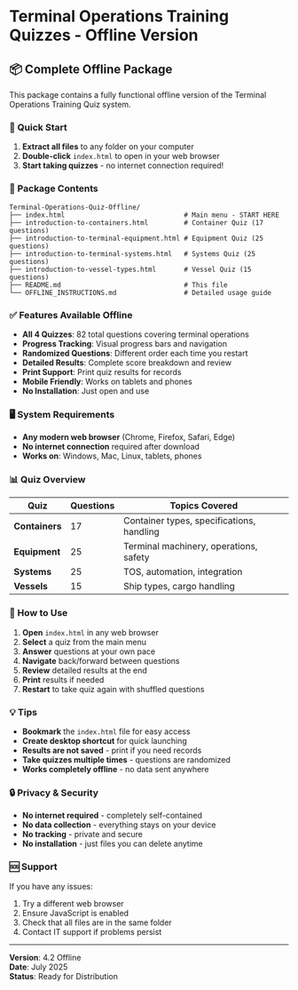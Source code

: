 # Terminal Operations Training Quizzes - Offline Version

## 📦 Complete Offline Package

This package contains a fully functional offline version of the Terminal Operations Training Quiz system.

### 🚀 Quick Start
1. **Extract all files** to any folder on your computer
2. **Double-click** `index.html` to open in your web browser
3. **Start taking quizzes** - no internet connection required!

### 📁 Package Contents
```
Terminal-Operations-Quiz-Offline/
├── index.html                              # Main menu - START HERE
├── introduction-to-containers.html         # Container Quiz (17 questions)
├── introduction-to-terminal-equipment.html # Equipment Quiz (25 questions)
├── introduction-to-terminal-systems.html   # Systems Quiz (25 questions)
├── introduction-to-vessel-types.html       # Vessel Quiz (15 questions)
├── README.md                               # This file
└── OFFLINE_INSTRUCTIONS.md                 # Detailed usage guide
```

### ✅ Features Available Offline
- **All 4 Quizzes**: 82 total questions covering terminal operations
- **Progress Tracking**: Visual progress bars and navigation
- **Randomized Questions**: Different order each time you restart
- **Detailed Results**: Complete score breakdown and review
- **Print Support**: Print quiz results for records
- **Mobile Friendly**: Works on tablets and phones
- **No Installation**: Just open and use

### 🖥️ System Requirements
- **Any modern web browser** (Chrome, Firefox, Safari, Edge)
- **No internet connection** required after download
- **Works on**: Windows, Mac, Linux, tablets, phones

### 📊 Quiz Overview
| Quiz | Questions | Topics Covered |
|------|-----------|----------------|
| **Containers** | 17 | Container types, specifications, handling |
| **Equipment** | 25 | Terminal machinery, operations, safety |
| **Systems** | 25 | TOS, automation, integration |
| **Vessels** | 15 | Ship types, cargo handling |

### 🎯 How to Use
1. **Open** `index.html` in any web browser
2. **Select** a quiz from the main menu
3. **Answer** questions at your own pace
4. **Navigate** back/forward between questions
5. **Review** detailed results at the end
6. **Print** results if needed
7. **Restart** to take quiz again with shuffled questions

### 💡 Tips
- **Bookmark** the `index.html` file for easy access
- **Create desktop shortcut** for quick launching
- **Results are not saved** - print if you need records
- **Take quizzes multiple times** - questions are randomized
- **Works completely offline** - no data sent anywhere

### 🔒 Privacy & Security
- **No internet required** - completely self-contained
- **No data collection** - everything stays on your device
- **No tracking** - private and secure
- **No installation** - just files you can delete anytime

### 🆘 Support
If you have any issues:
1. Try a different web browser
2. Ensure JavaScript is enabled
3. Check that all files are in the same folder
4. Contact IT support if problems persist

---
**Version**: 4.2 Offline  
**Date**: July 2025  
**Status**: Ready for Distribution
